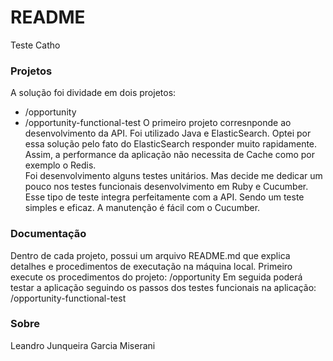 # README #

 Teste Catho 

### Projetos ###
A solução foi dividade em dois projetos:
  - /opportunity 
  - /opportunity-functional-test
 O primeiro projeto corresnponde ao desenvolvimento da API. Foi utilizado Java e ElasticSearch.
 Optei por essa solução pelo fato do ElasticSearch responder muito rapidamente. Assim, a performance
 da aplicação não necessita de Cache como por exemplo o Redis.  
 Foi desenvolvimento alguns testes unitários. Mas decide me dedicar um pouco nos testes funcionais
 desenvolvimento em Ruby e Cucumber. Esse tipo de teste integra perfeitamente com a API.
 Sendo um teste simples e eficaz. A manutenção é fácil com o Cucumber.


### Documentação ### 
Dentro de cada projeto, possui um arquivo README.md que explica detalhes e procedimentos de executação na máquina local.
Primeiro execute os procedimentos do projeto: /opportunity
Em seguida poderá testar a aplicação seguindo os passos dos testes funcionais na aplicação: /opportunity-functional-test

### Sobre ###
Leandro Junqueira Garcia Miserani
